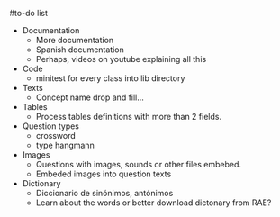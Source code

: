 
#to-do list

* Documentation
    * More documentation
    * Spanish documentation
    * Perhaps, videos on youtube explaining all this
* Code
    * minitest for every class into lib directory
* Texts
    * Concept name drop and fill...
* Tables
    * Process tables definitions with more than 2 fields.
* Question types
    * crossword
    * type hangmann
* Images
    * Questions with images, sounds or other files embebed.
    * Embeded images into question texts
* Dictionary
    * Diccionario de sinónimos, antónimos
    * Learn about the words or better download dictonary from RAE?
